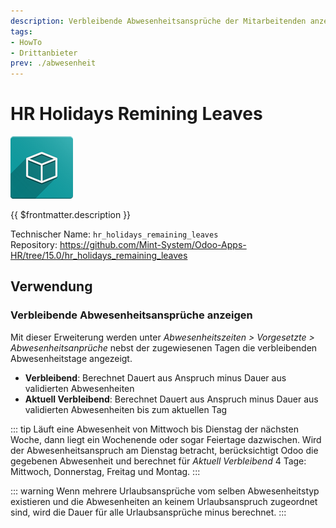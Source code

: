 ```yaml
---
description: Verbleibende Abwesenheitsansprüche der Mitarbeitenden anzeigen.
tags:
- HowTo
- Drittanbieter
prev: ./abwesenheit
---
```

# HR Holidays Remining Leaves
![icon_oms_box](assets/icon_oms_box.png)

{{ $frontmatter.description }}

Technischer Name: `hr_holidays_remaining_leaves`\
Repository: <https://github.com/Mint-System/Odoo-Apps-HR/tree/15.0/hr_holidays_remaining_leaves>

## Verwendung

### Verbleibende Abwesenheitsansprüche anzeigen

Mit dieser Erweiterung werden unter *Abwesenheitszeiten > Vorgesetzte > Abwesenheitsanprüche* nebst der zugewiesenen Tagen die verbleibenden Abwesenheitstage angezeigt.

* **Verbleibend**: Berechnet Dauert aus Anspruch minus Dauer aus validierten Abwesenheiten
* **Aktuell Verbleibend**:  Berechnet Dauert aus Anspruch minus Dauer aus validierten Abwesenheiten bis zum aktuellen Tag

::: tip
Läuft eine Abwesenheit von Mittwoch bis Dienstag der nächsten Woche, dann liegt ein Wochenende oder sogar Feiertage dazwischen. Wird der Abwesenheitsanspruch am Dienstag betracht, berücksichtigt Odoo die gegebenen Abwesenheit und berechnet für *Aktuell Verbleibend* 4 Tage: Mittwoch, Donnerstag, Freitag und Montag.
:::

::: warning
Wenn mehrere Urlaubsansprüche vom selben Abwesenheitstyp existieren und die Abwesenheiten an keinem Urlaubsanspruch zugeordnet sind, wird die Dauer für alle Urlaubsansprüche minus berechnet.
:::
